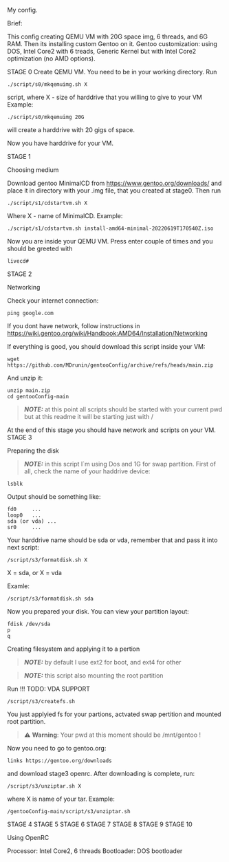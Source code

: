My config.

Brief:

This config creating QEMU VM with 20G space img, 6 threads, and 6G RAM.
Then its installing custom Gentoo on it.
Gentoo customization: using DOS, Intel Core2 with 6 treads, Generic Kernel
but with Intel Core2 optimization (no AMD options).

STAGE 0
Create QEMU VM.
You need to be in your working directory.
Run
```
./script/s0/mkqemuimg.sh X
```
script, where X - size of harddrive that you willing to give to your VM
Example:
```
./script/s0/mkqemuimg 20G
```
will create a harddrive with 20 gigs of space.

Now you have harddrive for your VM.

STAGE 1

Choosing medium

Download gentoo MinimalCD from https://www.gentoo.org/downloads/ and place it
in directory with your .img file, that you created at stage0.
Then run
```
./script/s1/cdstartvm.sh X
```
Where X - name of MinimalCD.
Example:
```
./script/s1/cdstartvm.sh install-amd64-minimal-20220619T170540Z.iso
```
Now you are inside your QEMU VM. Press enter couple of times and you
should be greeted with
```
livecd#
```

STAGE 2

Networking

Check your internet connection:
```
ping google.com
```
If you dont have network, follow instructions in 
https://wiki.gentoo.org/wiki/Handbook:AMD64/Installation/Networking

If everything is good, you should download this script inside your VM:
```
wget https://github.com/MDrunin/gentooConfig/archive/refs/heads/main.zip
```
And unzip it:

```
unzip main.zip
cd gentooConfig-main
```

> **_NOTE:_** at this point all scripts should be started with your current pwd
but at this readme it will be starting just with /

At the end of this stage you should have network and scripts on your VM.
STAGE 3

Preparing the disk

> **_NOTE:_** in this script I`m using Dos and 1G for swap partition.
First of all, check the name of your haddrive device:
```
lsblk
```
Output should be something like:
```
fd0		...
loop0	...
sda (or vda) ...
sr0		...
```
Your harddrive name should be sda or vda, remember that and pass it
into next script:
```
/script/s3/formatdisk.sh X
```
X = sda, or X = vda

Examle:
```
/script/s3/formatdisk.sh sda
```

Now you prepared your disk. You can view your partition layout:
```
fdisk /dev/sda
p
q
```

Creating filesystem and applying it to a pertion

> **_NOTE:_** by default I use ext2 for boot, and ext4 for other

> **_NOTE:_** this script also mounting the root partition

Run
!!! TODO: VDA SUPPORT
```
/script/s3/createfs.sh
```
You just applyied fs for your partions, actvated swap pertition
and mounted root partition.

> :warning: **Warning**: Your pwd at this moment should be /mnt/gentoo !

Now you need to go to gentoo.org:
```
links https://gentoo.org/downloads
```
and download stage3 openrc.
After downloading is complete, run:
```
/script/s3/unziptar.sh X
```
where X is name of your tar.
Example:
```
/gentooConfig-main/script/s3/unziptar.sh 
```

STAGE 4
STAGE 5
STAGE 6
STAGE 7
STAGE 8
STAGE 9
STAGE 10


Using OpenRC

Processor:		Intel Core2, 6 threads
Bootloader:		DOS bootloader


